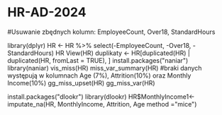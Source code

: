 # HR-AD-2024
#Usuwanie zbędnych kolumn: EmployeeCount, Over18, StandardHours

library(dplyr)
HR <- HR %>%
select(-EmployeeCount, -Over18, -StandardHours)
HR
View(HR)
duplikaty <- HR[duplicated(HR) | duplicated(HR, fromLast = TRUE), ]
install.packages("naniar")
library(naniar)
vis_miss(HR)
miss_var_summary(HR)
#braki danych występują w kolumnach Age (7%), Attrition(10%) oraz Monthly Income(10%)
gg_miss_upset(HR)
gg_miss_var(HR)

install.packages("dlookr")
library(dlookr)
HR$MonthlyIncome1<-imputate_na(HR, MonthlyIncome, Attrition, Age method ="mice")

